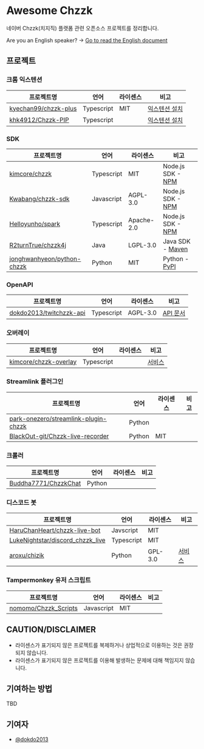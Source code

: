 # Awesome Chzzk
네이버 Chzzk(치지직) 플랫폼 관련 오픈소스 프로젝트를 정리합니다.

Are you an English speaker? -> [Go to read the English document](https://github.com/dokdo2013/awesome-chzzk/blob/main/README_en.md)

## 프로젝트

### 크롬 익스텐션
프로젝트명|언어|라이센스|비고|
---|---|---|---|
[kyechan99/chzzk-plus](https://github.com/kyechan99/chzzk-plus)|Typescript|MIT|[익스텐션 설치](https://chromewebstore.google.com/detail/chzzk-plus/miampiopgfpnimmggagljgbpmjmjdjia)|
[khk4912/Chzzk-PIP](https://github.com/khk4912/Chzzk-PIP)|Typescript||[익스텐션 설치](https://chromewebstore.google.com/detail/chzzk-pip/gkgpbobdiaaodjbmgdankimklclnagio)|

### SDK
프로젝트명|언어|라이센스|비고|
|---|---|---|---|
|[kimcore/chzzk](https://github.com/kimcore/chzzk)|Typescript|MIT|Node.js SDK - [NPM](https://www.npmjs.com/package/chzzk)|
|[Kwabang/chzzk-sdk](https://github.com/Kwabang/chzzk-sdk)|Javascript|AGPL-3.0|Node.js SDK - [NPM](https://www.npmjs.com/package/chzzk-sdk)|
|[Helloyunho/spark](https://github.com/Helloyunho/spark)|Typescript|Apache-2.0|Node.js SDK - [NPM](https://www.npmjs.com/package/spark-chzzk)|
|[R2turnTrue/chzzk4j](https://github.com/R2turnTrue/chzzk4j)|Java|LGPL-3.0|Java SDK - [Maven](https://mvnrepository.com/artifact/io.github.R2turnTrue/chzzk4j)|
|[jonghwanhyeon/python-chzzk](https://github.com/jonghwanhyeon/python-chzzk)|Python|MIT|Python - [PyPI](https://pypi.org/project/python-chzzk/)|

### OpenAPI
|프로젝트명|언어|라이센스|비고|
|---|---|---|---|
|[dokdo2013/twitchzzk-api](https://github.com/dokdo2013/twitchzzk-api)|Typescript|AGPL-3.0|[API 문서](https://api.twitchzzk.tv)|

### 오버레이
|프로젝트명|언어|라이센스|비고|
|---|---|---|---|
|[kimcore/chzzk-overlay](https://github.com/kimcore/chzzk-overlay)|Typescript||[서비스](https://chzzk-overlay.vercel.app/)|

### Streamlink 플러그인
|프로젝트명|언어|라이센스|비고|
|---|---|---|---|
|[park-onezero/streamlink-plugin-chzzk](https://github.com/park-onezero/streamlink-plugin-chzzk)|Python|||
|[BlackOut-git/Chzzk-live-recorder](https://github.com/BlackOut-git/Chzzk-live-recorder)|Python|MIT||

### 크롤러
|프로젝트명|언어|라이센스|비고|
|---|---|---|---|
|[Buddha7771/ChzzkChat](https://github.com/Buddha7771/ChzzkChat)|Python|||

### 디스코드 봇
|프로젝트명|언어|라이센스|비고|
|---|---|---|---|
|[HaruChanHeart/chzzk-live-bot](https://github.com/HaruChanHeart/chzzk-live-bot)|Javscript|MIT||
|[LukeNightstar/discord_chzzk_live](https://github.com/LukeNightstar/discord_chzzk_live)|Typescript|MIT||
|[aroxu/chizik](https://github.com/aroxu/chizik)|Python|GPL-3.0|[서비스](https://chizik.aroxu.me/)|

### Tampermonkey 유저 스크립트
|프로젝트명|언어|라이센스|비고|
|---|---|---|---|
|[nomomo/Chzzk_Scripts](https://github.com/nomomo/Chzzk_Scripts)|Javascript|MIT||

## CAUTION/DISCLAIMER
- 라이센스가 표기되지 않은 프로젝트를 복제하거나 상업적으로 이용하는 것은 권장되지 않습니다.
- 라이센스가 표기되지 않은 프로젝트를 이용해 발생하는 문제에 대해 책임지지 않습니다.

## 기여하는 방법
TBD

## 기여자
- [@dokdo2013](https://github.com/dokdo2013)
